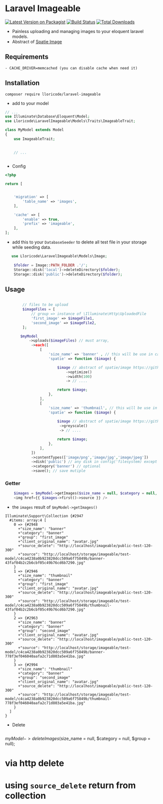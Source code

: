 # Laravel Imageable 


[![Latest Version on Packagist](https://img.shields.io/packagist/v/lloricode/laravel-imageable.svg)](https://packagist.org/packages/lloricode/laravel-imageable) [![Build Status](https://travis-ci.org/lloricode/laravel-imageable.svg?branch=develop)](https://travis-ci.org/lloricode/laravel-imageable) [![Total Downloads](https://img.shields.io/packagist/dt/lloricode/laravel-imageable.svg)](https://packagist.org/packages/lloricode/laravel-imageable)


- Painless uploading and managing images to your eloquent laravel models.
- Abstract of [Spatie Image](https://github.com/spatie/image)



## Requirements
    - CACHE_DRIVER=memcached (you can disable cache when need it)


## Installation

```
composer require lloricode/laravel-imageable
```
- add to your model
```php
// ...
use Illuminate\Database\Eloquent\Model;
use Lloricode\LaravelImageable\Models\Traits\ImageableTrait;

class MyModel extends Model
{
    use ImageableTrait;
    
    
    // ...
    

```
- Config
```php
<?php

return [


    'migration' => [
        'table_name' => 'images',
    ],

    'cache' => [
        'enable' => true,
        'prefix' => 'imageable',
    ],
];
```
- add this to your `DatabaseSeeder` to delete all test file in your storage while seeding data.
```php
   use Lloricode\LaravelImageable\Models\Image;
        
    $folder = Image::PATH_FOLDER .'/';
    Storage::disk('local')->deleteDirectory($folder);
    Storage::disk('public')->deleteDirectory($folder);
```
## Usage
```php

        // files to be upload 
        $imageFiles = [
            // group => instance of \Illuminate\Http\UploadedFile
            'first_image' => $imageFile1,
            'second_image' => $imageFile2,
        ];

       $myModel
           ->uploads($imageFiles) // must array, 
            ->each([
                [
                    'size_name' => 'banner' , // this will be use in calling image
                    'spatie' => function ($image) {

                        $image // abstract of spatie/image https://github.com/spatie/image
                            ->optimize()
                            ->width(100)
                            -> // ....

                        return $image;
                    },
                ],
                [
                    'size_name' => 'thumbnail', // this will be use in calling image
                    'spatie' => function ($image) {
                        
                        $image // abstract of spatie/image https://github.com/spatie/image
                         ->greyscale()
                         -> // ....

                        return $image;
                    },
                ],
            ])
            ->contentTypes(['image/png','image/jpg','image/jpeg'])
            ->disk('public') // any disk in config('filesystem) except cloud
            ->category('banner') // optional
            ->save(); // save mutiple 
```

### Getter
```php
    $images = $myModel->getImages($size_name = null, $category = null, $group = null); // a size_name use when uploading,
    <img href={{ $images->first()->source }} />
```
- the `images` result of `$myModel->getImages()`
```
Illuminate\Support\Collection {#2947
  #items: array:4 [
    0 => {#2948
      +"size_name": "banner"
      +"category": "banner"
      +"group": "first_image"
      +"client_original_name": "avatar.jpg"
      +"source_delete": "http://localhost/imageable/public-test-120-300"
      +"source": "http://localhost/storage/imageable/test-model/c4ca4238a0b923820dcc509a6f75849b/banner-43faf04b2c2b6cbf05c49b76cd6b7290.jpg"
    }
    1 => {#2946
      +"size_name": "thumbnail"
      +"category": "banner"
      +"group": "first_image"
      +"client_original_name": "avatar.jpg"
      +"source_delete": "http://localhost/imageable/public-test-120-300"
      +"source": "http://localhost/storage/imageable/test-model/c4ca4238a0b923820dcc509a6f75849b/thumbnail-43faf04b2c2b6cbf05c49b76cd6b7290.jpg"
    }
    2 => {#2963
      +"size_name": "banner"
      +"category": "banner"
      +"group": "second_image"
      +"client_original_name": "avatar.jpg"
      +"source_delete": "http://localhost/imageable/public-test-120-300"
      +"source": "http://localhost/storage/imageable/test-model/c4ca4238a0b923820dcc509a6f75849b/banner-778f3ef046040aafa2c71d803a5e41ba.jpg"
    }
    3 => {#2994
      +"size_name": "thumbnail"
      +"category": "banner"
      +"group": "second_image"
      +"client_original_name": "avatar.jpg"
      +"source_delete": "http://localhost/imageable/public-test-120-300"
      +"source": "http://localhost/storage/imageable/test-model/c4ca4238a0b923820dcc509a6f75849b/thumbnail-778f3ef046040aafa2c71d803a5e41ba.jpg"
    }
  ]
}
```
- Delete
  ```php
$myModel->deleteImages($size_name = null, $category = null, $group = null);

# via http delete
# using `source_delete` return from collection

  ```
